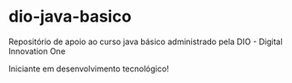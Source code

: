 # dio-java-basico
Repositório de apoio ao curso java básico administrado pela DIO - Digital Innovation One

Iniciante em desenvolvimento tecnológico!
